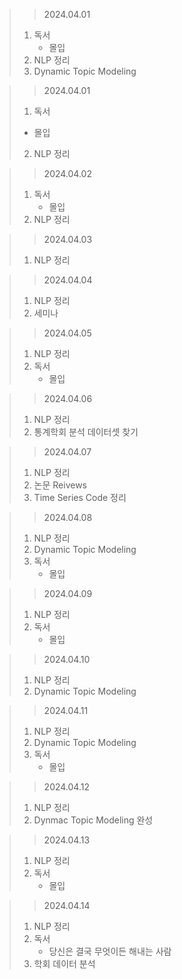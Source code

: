 > > 2024.04.01
> 1. 독서
>    - 몰입
> 2. NLP 정리
> 3. Dynamic Topic Modeling

> > 2024.04.01
> 1. 독서
>   - 몰입
> 2. NLP 정리

> > 2024.04.02
> 1. 독서
>    - 몰입
> 2. NLP 정리

> > 2024.04.03
> 1. NLP 정리

> > 2024.04.04
> 1. NLP 정리
> 2. 세미나

> > 2024.04.05
> 1. NLP 정리
> 2. 독서
>    - 몰입

> > 2024.04.06
> 1. NLP 정리
> 2. 통계학회 분석 데이터셋 찾기

> > 2024.04.07
> 1. NLP 정리
> 2. 논문 Reivews
> 3. Time Series Code 정리

> > 2024.04.08
> 1. NLP 정리
> 2. Dynamic Topic Modeling
> 3. 독서
>    - 몰입

> > 2024.04.09
> 1. NLP 정리
> 2. 독서
>    - 몰입

> > 2024.04.10
> 1. NLP 정리
> 2. Dynamic Topic Modeling

> > 2024.04.11
> 1. NLP 정리
> 2. Dynamic Topic Modeling
> 3. 독서
>    - 몰입

> > 2024.04.12
> 1. NLP 정리
> 2. Dynmac Topic Modeling 완성

> > 2024.04.13
> 1. NLP 정리
> 2. 독서
>    - 몰입

> > 2024.04.14
> 1. NLP 정리
> 2. 독서
>    - 당신은 결국 무엇이든 해내는 사람
> 3. 학회 데이터 분석
